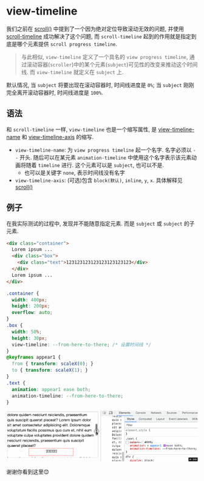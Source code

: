 # view-timeline
我们之前在 [scroll()](./46CSS%E6%BB%9A%E5%8A%A8%E9%A9%B1%E5%8A%A8%E5%8A%A8%E7%94%BBscroll().md) 中提到了一个因为绝对定位导致滚动无效的问题, 并使用 [scroll-timeline](./48css%E6%BB%9A%E5%8A%A8%E9%A9%B1%E5%8A%A8%E5%8A%A8%E7%94%BBscroll-timeline.md) 成功解决了这个问题, 而 `scroll-timeline` 起到的作用就是指定到底是哪个元素提供 `scroll progress timeline`.

> 与此相似, `view-timeline` 定义了一个具名的 `view progress timeline`, 通过滚动容器(`scroller`)中的某个元素(`subject`)可见性的改变来推动这个时间线. 而 `view-timeline` 就定义在 `subject` 上.

默认情况, 当 `subject` 将要出现在滚动容器时, 时间线进度是 `0%`; 当 `subject` 刚刚完全离开滚动容器时, 时间线进度是 `100%`.

## 语法
和 `scroll-timeline` 一样, `view-timeline` 也是一个缩写属性, 是 [view-timeline-name](https://developer.mozilla.org/en-US/docs/Web/CSS/view-timeline-name) 和 [view-timeline-axis](https://developer.mozilla.org/en-US/docs/Web/CSS/view-timeline-axis) 的缩写.

- `view-timeline-name`: 为 `view progress timeline` 起一个名字. 名字必须以 `--` 开头. 随后可以在某元素 `animation-timeline` 中使用这个名字表示该元素动画将随着 `timeline` 进行. 这个元素可以是 `subject`, 也可以不是.
  - 也可以是关键字 `none`, 表示时间线没有名字
- `view-timeline-axis`: (可选)包含 `block(默认)`, `inline`, `y`, `x`. 具体解释见 [scroll()](./46CSS%E6%BB%9A%E5%8A%A8%E9%A9%B1%E5%8A%A8%E5%8A%A8%E7%94%BBscroll().md)

## 例子
在我实际测试的过程中, 发现并不能随意指定元素. 而是 `subject` 或 `subject` 的子元素.
```html
<div class="container">
  Lorem ipsum ...
  <div class="box">
    <div class="text">123123123123123123123123</div>
  </div>
  Lorem ipsum ...
</div>
```
```css
.container {
  width: 400px;
  height: 200px;
  overflow: auto;
}
.box {
  width: 50%;
  height: 30px;
  view-timeline: --from-here-to-there; /* 设置时间线 */
}
@keyframes appear1 {
  from { transform: scaleX(0); }
  to { transform: scaleX(1); }
}
.text {
  animation: appear1 ease both;
  animation-timeline: --from-here-to-there;
}
```
![](../image/view-timeline8.gif)

谢谢你看到这里😊